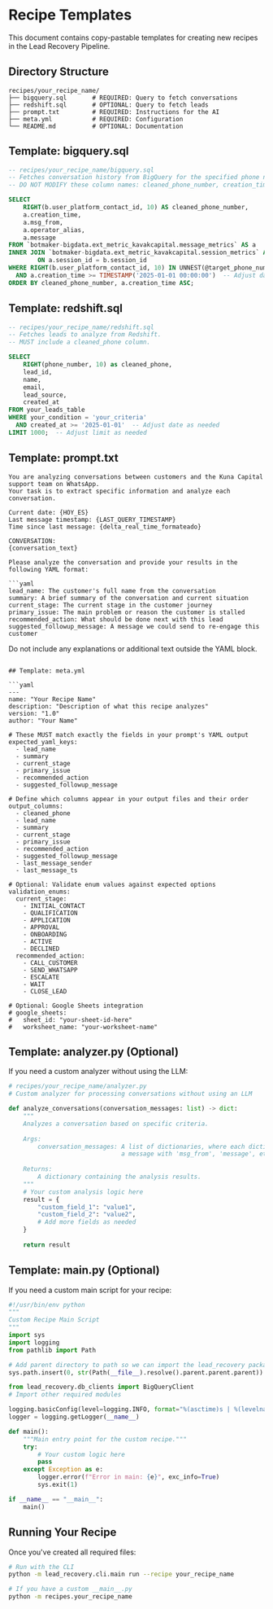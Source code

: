 # Recipe Templates

This document contains copy-pastable templates for creating new recipes in the Lead Recovery Pipeline.

## Directory Structure

```
recipes/your_recipe_name/
├── bigquery.sql       # REQUIRED: Query to fetch conversations
├── redshift.sql       # OPTIONAL: Query to fetch leads
├── prompt.txt         # REQUIRED: Instructions for the AI
├── meta.yml           # REQUIRED: Configuration
└── README.md          # OPTIONAL: Documentation
```

## Template: bigquery.sql

```sql
-- recipes/your_recipe_name/bigquery.sql
-- Fetches conversation history from BigQuery for the specified phone numbers.
-- DO NOT MODIFY these column names: cleaned_phone_number, creation_time, msg_from, message

SELECT
    RIGHT(b.user_platform_contact_id, 10) AS cleaned_phone_number,
    a.creation_time,
    a.msg_from,
    a.operator_alias,
    a.message
FROM `botmaker-bigdata.ext_metric_kavakcapital.message_metrics` AS a
INNER JOIN `botmaker-bigdata.ext_metric_kavakcapital.session_metrics` AS b
        ON a.session_id = b.session_id
WHERE RIGHT(b.user_platform_contact_id, 10) IN UNNEST(@target_phone_numbers_list)
  AND a.creation_time >= TIMESTAMP('2025-01-01 00:00:00')  -- Adjust date as needed
ORDER BY cleaned_phone_number, a.creation_time ASC;
```

## Template: redshift.sql

```sql
-- recipes/your_recipe_name/redshift.sql
-- Fetches leads to analyze from Redshift.
-- MUST include a cleaned_phone column.

SELECT 
    RIGHT(phone_number, 10) as cleaned_phone,
    lead_id,
    name,
    email,
    lead_source,
    created_at
FROM your_leads_table
WHERE your_condition = 'your_criteria'
  AND created_at >= '2025-01-01'  -- Adjust date as needed
LIMIT 1000;  -- Adjust limit as needed
```

## Template: prompt.txt

```
You are analyzing conversations between customers and the Kuna Capital support team on WhatsApp. 
Your task is to extract specific information and analyze each conversation.

Current date: {HOY_ES}
Last message timestamp: {LAST_QUERY_TIMESTAMP}
Time since last message: {delta_real_time_formateado}

CONVERSATION:
{conversation_text}

Please analyze the conversation and provide your results in the following YAML format:

```yaml
lead_name: The customer's full name from the conversation
summary: A brief summary of the conversation and current situation
current_stage: The current stage in the customer journey
primary_issue: The main problem or reason the customer is stalled
recommended_action: What should be done next with this lead
suggested_followup_message: A message we could send to re-engage this customer
```

Do not include any explanations or additional text outside the YAML block.
```

## Template: meta.yml

```yaml
---
name: "Your Recipe Name"
description: "Description of what this recipe analyzes"
version: "1.0"
author: "Your Name"

# These MUST match exactly the fields in your prompt's YAML output
expected_yaml_keys:
  - lead_name
  - summary
  - current_stage
  - primary_issue
  - recommended_action
  - suggested_followup_message

# Define which columns appear in your output files and their order
output_columns:
  - cleaned_phone
  - lead_name
  - summary
  - current_stage
  - primary_issue
  - recommended_action
  - suggested_followup_message
  - last_message_sender
  - last_message_ts
  
# Optional: Validate enum values against expected options
validation_enums:
  current_stage:
    - INITIAL_CONTACT
    - QUALIFICATION
    - APPLICATION
    - APPROVAL
    - ONBOARDING
    - ACTIVE
    - DECLINED
  recommended_action:
    - CALL_CUSTOMER
    - SEND_WHATSAPP
    - ESCALATE
    - WAIT
    - CLOSE_LEAD

# Optional: Google Sheets integration 
# google_sheets:
#   sheet_id: "your-sheet-id-here"
#   worksheet_name: "your-worksheet-name"
```

## Template: analyzer.py (Optional)

If you need a custom analyzer without using the LLM:

```python
# recipes/your_recipe_name/analyzer.py
# Custom analyzer for processing conversations without using an LLM

def analyze_conversations(conversation_messages: list) -> dict:
    """
    Analyzes a conversation based on specific criteria.
    
    Args:
        conversation_messages: A list of dictionaries, where each dictionary represents
                               a message with 'msg_from', 'message', etc.
                               
    Returns:
        A dictionary containing the analysis results.
    """
    # Your custom analysis logic here
    result = {
        "custom_field_1": "value1",
        "custom_field_2": "value2",
        # Add more fields as needed
    }
    
    return result
```

## Template: __main__.py (Optional)

If you need a custom main script for your recipe:

```python
#!/usr/bin/env python
"""
Custom Recipe Main Script
"""
import sys
import logging
from pathlib import Path

# Add parent directory to path so we can import the lead_recovery package
sys.path.insert(0, str(Path(__file__).resolve().parent.parent.parent))

from lead_recovery.db_clients import BigQueryClient
# Import other required modules

logging.basicConfig(level=logging.INFO, format="%(asctime)s | %(levelname)s | %(name)s | %(message)s")
logger = logging.getLogger(__name__)

def main():
    """Main entry point for the custom recipe."""
    try:
        # Your custom logic here
        pass
    except Exception as e:
        logger.error(f"Error in main: {e}", exc_info=True)
        sys.exit(1)

if __name__ == "__main__":
    main()
```

## Running Your Recipe

Once you've created all required files:

```bash
# Run with the CLI
python -m lead_recovery.cli.main run --recipe your_recipe_name

# If you have a custom __main__.py
python -m recipes.your_recipe_name
``` 
